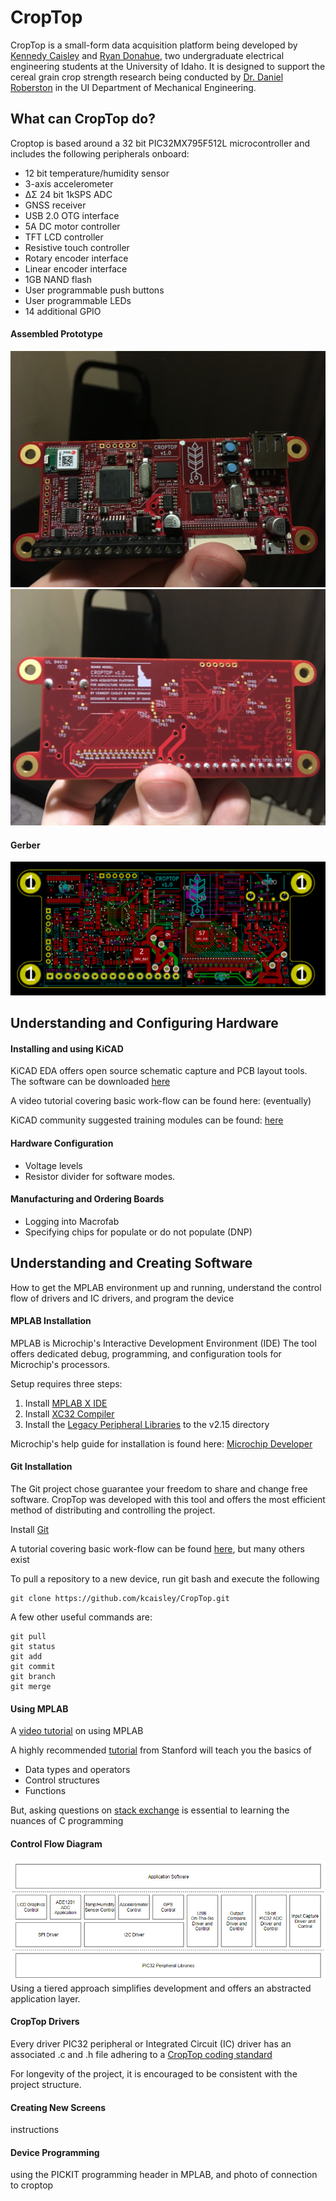 # CropTop
CropTop is a small-form data acquisition platform being developed by [Kennedy Caisley](https://github.com/kcaisley) and [Ryan Donahue](https://github.com/ryand323), two undergraduate electrical engineering students at the University of Idaho. It is designed to support the cereal grain crop strength research being conducted by [Dr. Daniel Roberston](https://www.uidaho.edu/engr/departments/me/our-people/faculty/daniel-robertson) in the UI Department of Mechanical Engineering.

## What can CropTop do?
Croptop is based around a 32 bit PIC32MX795F512L microcontroller and includes the following peripherals onboard:
* 12 bit temperature/humidity sensor
* 3-axis accelerometer
* ΔΣ 24 bit 1kSPS ADC
* GNSS receiver
* USB 2.0 OTG interface
* 5A DC motor controller
* TFT LCD controller
* Resistive touch controller
* Rotary encoder interface
* Linear encoder interface
* 1GB NAND flash
* User programmable push buttons
* User programmable LEDs
* 14 additional GPIO

#### Assembled Prototype
![Prototype Front](docs/images/IMG_7746.JPG?raw=true "Title")
![Prototype Back](docs/images/IMG_7747.JPG?raw=true "Title")

#### Gerber
![Gerber of board](docs/images/gerb.PNG?raw=true "Title")

## Understanding and Configuring Hardware

#### Installing and using KiCAD
KiCAD EDA offers open source schematic capture and PCB layout tools. The software can be downloaded [here](http://kicad-pcb.org/download/)

A video tutorial covering basic work-flow can be found here: (eventually) 

KiCAD community suggested training modules can be found: [here](http://kicad-pcb.org/help/tutorials/)

#### Hardware Configuration 
* Voltage levels
* Resistor divider for software modes.

#### Manufacturing and Ordering Boards
* Logging into Macrofab
* Specifying chips for populate or do not populate (DNP)

## Understanding and Creating Software
How to get the MPLAB environment up and running, understand the control flow of drivers and IC drivers, and program the device

#### MPLAB Installation
MPLAB is Microchip's Interactive Development Environment (IDE) 
The tool offers dedicated debug, programming, and configuration tools for Microchip's processors.

Setup requires three steps:
1. Install [MPLAB X IDE](https://www.microchip.com/mplab/mplab-x-ide "MPLAB X IDE")
2. Install [XC32 Compiler](https://www.microchip.com/mplab/compilers "XC32 Compilers")
3. Install the [Legacy Peripheral Libraries](https://www.microchip.com/SWLibraryWeb/product.aspx?product=PIC32%20Peripheral%20Library "legacy peripheral libraries") to the v2.15 directory

Microchip's help guide for installation is found here: [Microchip Developer](http://microchipdeveloper.com/tls0101:get-mplabx "Microchip Developer")

#### Git Installation
The Git project chose guarantee your freedom to share and change free software. CropTop was developed with this tool and offers the most efficient method of distributing and controlling the project.

Install [Git](https://git-scm.com/downloads "Git")

A tutorial covering basic work-flow can be found [here](https://evanwill.github.io/get-git/), but many others exist

To pull a repository to a new device, run git bash and execute the following
```
git clone https://github.com/kcaisley/CropTop.git
```

A few other useful commands are:
```
git pull
git status
git add
git commit
git branch
git merge
```

#### Using MPLAB 
A [video tutorial](https://vimeo.com/user96989107/review/328287810/0cc609795f) on using MPLAB

A highly recommended [tutorial](http://cslibrary.stanford.edu/101/EssentialC.pdf) from Stanford will teach you the basics of
* Data types and operators
* Control structures
* Functions

But, asking questions on [stack exchange](https://stackexchange.com/) is essential to learning the nuances of C programming

#### Control Flow Diagram 
![CFD](docs/images/CFD.PNG?raw=true "Title") 
Using a tiered approach simplifies development and offers an abstracted application layer.

#### CropTop Drivers
Every driver PIC32 peripheral or Integrated Circuit (IC) driver has an associated .c and .h file adhering to a [CropTop coding standard](https://github.com/kcaisley/CropTop/tree/master/Software)

For longevity of the project, it is encouraged to be consistent with the project structure.

#### Creating New Screens
instructions

#### Device Programming
using the PICKIT programming header in MPLAB, and photo of connection to croptop